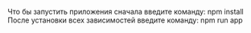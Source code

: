 Что бы запустить приложения сначала введите команду:
npm install
После установки всех зависимостей введите команду:
npm run app

